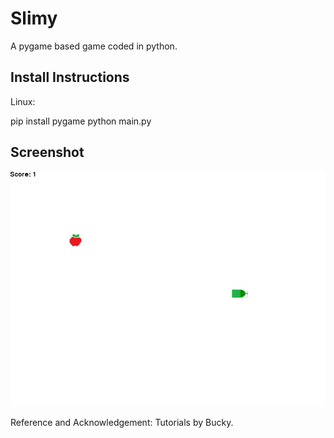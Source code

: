 # Slimy

A pygame based game coded in python.

## Install Instructions
Linux:

pip install pygame
python main.py


## Screenshot
![view](https://github.com/markroxor/Slimy/blob/master/slimy_ss.png)

Reference and Acknowledgement:
Tutorials by Bucky.
